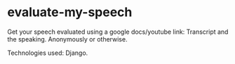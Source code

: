 # evaluate-my-speech

Get your speech evaluated using a google docs/youtube link: Transcript and the speaking. Anonymously or otherwise.


Technologies used: Django.
